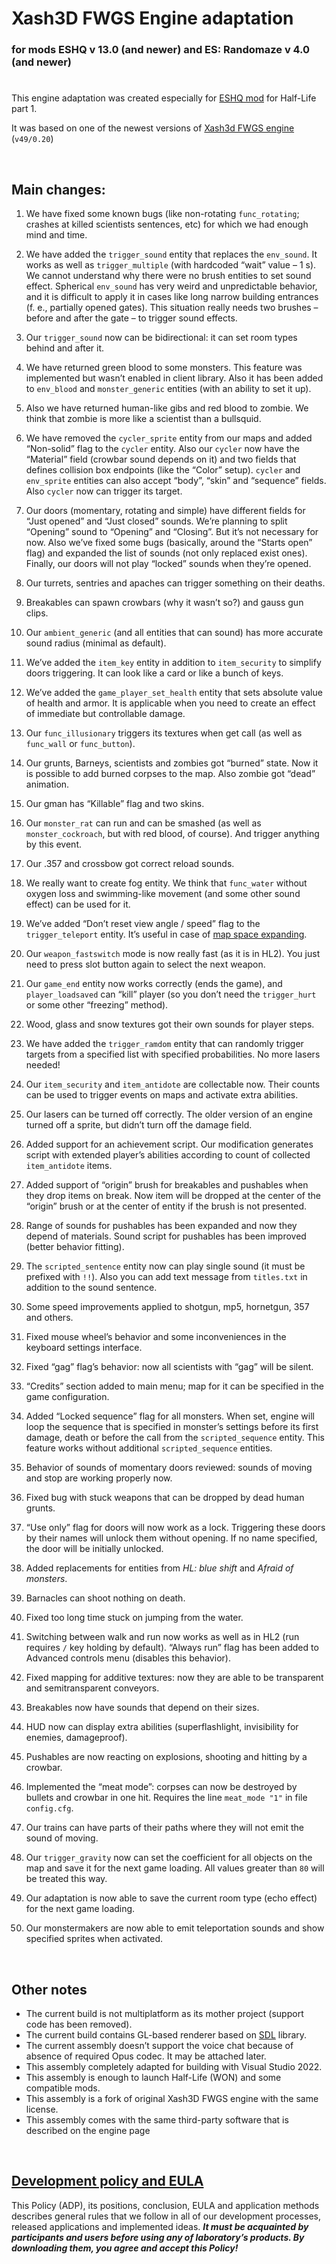 # Xash3D FWGS Engine adaptation 
### for mods **ESHQ** v 13.0 (and newer) and **ES: Randomaze** v 4.0 (and newer)

#

This engine adaptation was created especially for [ESHQ mod](https://moddb.com/mods/eshq) for Half-Life part 1.

It was based on one of the newest versions of [Xash3d FWGS engine](https://github.com/FWGS/xash3d-fwgs) (`v49/0.20`)

&nbsp;



## Main changes:

1. We have fixed some known bugs (like non-rotating `func_rotating`; crashes at killed scientists sentences, etc) for which we had enough mind and time.

2. We have added the `trigger_sound` entity that replaces the `env_sound`. It works as well as `trigger_multiple` (with hardcoded “wait” value – 1 s). We cannot understand why there were no brush entities to set sound effect. Spherical `env_sound` has very weird and unpredictable behavior, and it is difficult to apply it in cases like long narrow building entrances (f. e., partially opened gates). This situation really needs two brushes – before and after the gate – to trigger sound effects.

3. Our `trigger_sound` now can be bidirectional: it can set room types behind and after it.

4. We have returned green blood to some monsters. This feature was implemented but wasn’t enabled in client library. Also it has been added to `env_blood` and `monster_generic` entities (with an ability to set it up).

5. Also we have returned human-like gibs and red blood to zombie. We think that zombie is more like a scientist than a bullsquid.

6. We have removed the `cycler_sprite` entity from our maps and added “Non-solid” flag to the `cycler` entity. Also our `cycler` now have the “Material” field (crowbar sound depends on it) and two fields that defines collision box endpoints (like the “Color” setup). `cycler` and `env_sprite` entities can also accept “body”, “skin” and “sequence” fields. Also `cycler` now can trigger its target.

7. Our doors (momentary, rotating and simple) have different fields for “Just opened” and “Just closed” sounds. We’re planning to split “Opening” sound to “Opening” and “Closing”. But it’s not necessary for now. Also we’ve fixed some bugs (basically, around the “Starts open” flag) and expanded the list of sounds (not only replaced exist ones). Finally, our doors will not play “locked” sounds when they’re opened.

8. Our turrets, sentries and apaches can trigger something on their deaths.

9. Breakables can spawn crowbars (why it wasn’t so?) and gauss gun clips.

10. Our `ambient_generic` (and all entities that can sound) has more accurate sound radius (minimal as default).

11. We’ve added the `item_key` entity in addition to `item_security` to simplify doors triggering. It can look like a card or like a bunch of keys. 

12. We’ve added the `game_player_set_health` entity that sets absolute value of health and armor. It is applicable when you need to create an effect of immediate but controllable damage.

13. Our `func_illusionary` triggers its textures when get call (as well as `func_wall` or `func_button`).

14. Our grunts, Barneys, scientists and zombies got “burned” state. Now it is possible to add burned corpses to the map. Also zombie got “dead” animation.

15. Our gman has “Killable” flag and two skins.

16. Our `monster_rat` can run and can be smashed (as well as `monster_cockroach`, but with red blood, of course). And trigger anything by this event.

17. Our .357 and crossbow got correct reload sounds.

18. We really want to create fog entity. We think that `func_water` without oxygen loss and swimming-like movement (and some other sound effect) can be used for it.

19. We’ve added “Don’t reset view angle / speed” flag to the `trigger_teleport` entity. It’s useful in case of [map space expanding](http://moddb.com/mods/eshq/news/engine-specifications-for-teleports).

20. Our `weapon_fastswitch` mode is now really fast (as it is in HL2). You just need to press slot button again to select the next weapon.

21. Our `game_end` entity now works correctly (ends the game), and `player_loadsaved` can “kill” player (so you don’t need the `trigger_hurt` or some other “freezing” method).

22. Wood, glass and snow textures got their own sounds for player steps.

23. We have added the `trigger_ramdom` entity that can randomly trigger targets from a specified list with specified probabilities. No more lasers needed!

24. Our `item_security` and `item_antidote` are collectable now. Their counts can be used to trigger events on maps and activate extra abilities.

25. Our lasers can be turned off correctly. The older version of an engine turned off a sprite, but didn’t turn off the damage field.

26. Added support for an achievement script. Our modification generates script with extended player’s abilities according to count of collected `item_antidote` items.

27. Added support of “origin” brush for breakables and pushables when they drop items on break. Now item will be dropped at the center of the “origin” brush or at the center of entity if the brush is not presented.

28. Range of sounds for pushables has been expanded and now they depend of materials. Sound script for pushables has been improved (better behavior fitting).

29. The `scripted_sentence` entity now can play single sound (it must be prefixed with `!!`). Also you can add text message from `titles.txt` in addition to the sound sentence.

30. Some speed improvements applied to shotgun, mp5, hornetgun, 357 and others.

31. Fixed mouse wheel’s behavior and some inconveniences in the keyboard settings interface.

32. Fixed “gag” flag’s behavior: now all scientists with “gag” will be silent.

33. “Credits” section added to main menu; map for it can be specified in the game configuration.

34. Added “Locked sequence” flag for all monsters. When set, engine will loop the sequence that is specified in monster’s settings before its first damage, death or before the call from the `scripted_sequence` entity. This feature works without additional `scripted_sequence` entities.

35. Behavior of sounds of momentary doors reviewed: sounds of moving and stop are working properly now.

36. Fixed bug with stuck weapons that can be dropped by dead human grunts.

37. “Use only” flag for doors will now work as a lock. Triggering these doors by their names will unlock them without opening. If no name specified, the door will be initially unlocked.

38. Added replacements for entities from *HL: blue shift* and *Afraid of monsters*.

39. Barnacles can shoot nothing on death.

40. Fixed too long time stuck on jumping from the water.

41. Switching between walk and run now works as well as in HL2 (run requires `/` key holding by default). “Always run” flag has been added to Advanced controls menu (disables this behavior).

42. Fixed mapping for additive textures: now they are able to be transparent and semitransparent conveyors.

43. Breakables now have sounds that depend on their sizes.

44. HUD now can display extra abilities (superflashlight, invisibility for enemies, damageproof).

45. Pushables are now reacting on explosions, shooting and hitting by a crowbar.

46. Implemented the “meat mode”: corpses can now be destroyed by bullets and crowbar in one hit. Requires the line `meat_mode "1"` in file `config.cfg`.

47. Our trains can have parts of their paths where they will not emit the sound of moving.

48. Our `trigger_gravity` now can set the coefficient for all objects on the map and save it for the next game loading. All values greater than `80` will be treated this way.

49. Our adaptation is now able to save the current room type (echo effect) for the next game loading.

50. Our monstermakers are now able to emit teleportation sounds and show specified sprites when activated.

&nbsp;



## Other notes

- The current build is not multiplatform as its mother project (support code has been removed).
- The current build contains GL-based renderer based on [SDL](https://libsdl.org) library.
- The current assembly doesn’t support the voice chat because of absence of required Opus codec. It may be attached later.
- This assembly completely adapted for building with Visual Studio 2022.
- This assembly is enough to launch Half-Life (WON) and some compatible mods.
- This assembly is a fork of original Xash3D FWGS engine with the same license.
- This assembly comes with the same third-party software that is described on the engine page

&nbsp;



## [Development policy and EULA](https://adslbarxatov.github.io/ADP)

This Policy (ADP), its positions, conclusion, EULA and application methods
describes general rules that we follow in all of our development processes, released applications and implemented ideas.
***It must be acquainted by participants and users before using any of laboratory’s products.
By downloading them, you agree and accept this Policy!***
